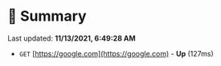 # 📖 Summary
Last updated: **11/13/2021, 6:49:28 AM**

- `GET` [https://google.com](https://google.com) - **Up** (127ms)
